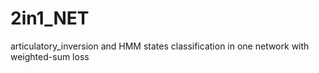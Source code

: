 # 2in1_NET

articulatory_inversion and HMM states classification in one network with weighted-sum loss
